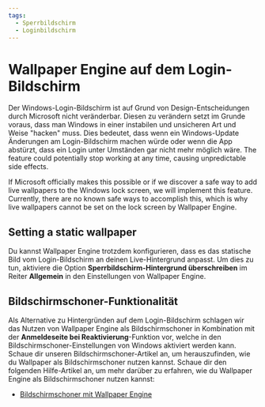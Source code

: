 ```yaml
---
tags:
  - Sperrbildschirm
  - Loginbildschirm
---
```


# Wallpaper Engine auf dem Login-Bildschirm

Der Windows-Login-Bildschirm ist auf Grund von Design-Entscheidungen durch Microsoft nicht veränderbar. Diesen zu verändern setzt im Grunde voraus, dass man Windows in einer instabilen und unsicheren Art und Weise "hacken" muss. Dies bedeutet, dass wenn ein Windows-Update Änderungen am Login-Bildschirm machen würde oder wenn die App abstürzt, dass ein Login unter Umständen gar nicht mehr möglich wäre. The feature could potentially stop working at any time, causing unpredictable side effects.

If Microsoft officially makes this possible or if we discover a safe way to add live wallpapers to the Windows lock screen, we will implement this feature. Currently, there are no known safe ways to accomplish this, which is why live wallpapers cannot be set on the lock screen by Wallpaper Engine.

## Setting a static wallpaper

Du kannst Wallpaper Engine trotzdem konfigurieren, dass es das statische Bild vom Login-Bildschirm an deinen Live-Hintergrund anpasst. Um dies zu tun, aktiviere die Option **Sperrbildschirm-Hintergrund überschreiben** im Reiter **Allgemein** in den Einstellungen von Wallpaper Engine.

## Bildschirmschoner-Funktionalität

Als Alternative zu Hintergründen auf dem Login-Bildschirm schlagen wir das Nutzen von Wallpaper Engine als Bildschirmschoner in Kombination mit der **Anmeldeseite bei Reaktivierung**-Funktion vor, welche in den Bildschirmschoner-Einstellungen von Windows aktiviert werden kann. Schaue dir unseren Bildschirmschoner-Artikel an, um herauszufinden, wie du Wallpaper als Bildschirmschoner nutzen kannst. Schaue dir den folgenden Hilfe-Artikel an, um mehr darüber zu erfahren, wie du Wallpaper Engine als Bildschirmschoner nutzen kannst:

* [Bildschirmschoner mit Wallpaper Engine](/functionality/screensaver.html)